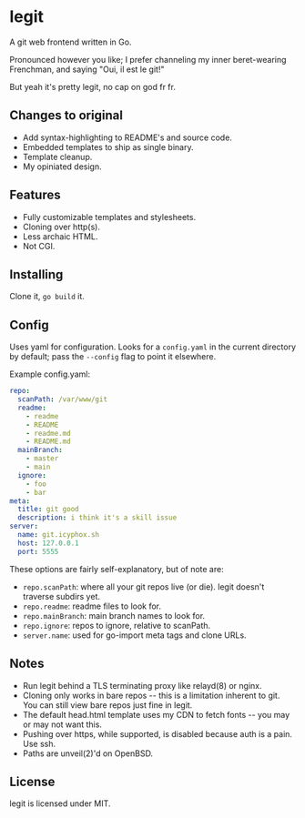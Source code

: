 # legit

A git web frontend written in Go.

Pronounced however you like; I prefer channeling my inner beret-wearing
Frenchman, and saying "Oui, il est le git!"

But yeah it's pretty legit, no cap on god fr fr.

## Changes to original

- Add syntax-highlighting to README's and source code.
- Embedded templates to ship as single binary.
- Template cleanup.
- My opiniated design.

## Features

- Fully customizable templates and stylesheets.
- Cloning over http(s).
- Less archaic HTML.
- Not CGI.

## Installing

Clone it, `go build` it.

## Config

Uses yaml for configuration. Looks for a `config.yaml` in the current
directory by default; pass the `--config` flag to point it elsewhere.

Example config.yaml:

```yaml
repo:
  scanPath: /var/www/git
  readme:
    - readme
    - README
    - readme.md
    - README.md
  mainBranch:
    - master
    - main
  ignore:
    - foo
    - bar
meta:
  title: git good
  description: i think it's a skill issue
server:
  name: git.icyphox.sh
  host: 127.0.0.1
  port: 5555
```

These options are fairly self-explanatory, but of note are:

- `repo.scanPath`: where all your git repos live (or die). legit doesn't traverse
  subdirs yet.
- `repo.readme`: readme files to look for.
- `repo.mainBranch`: main branch names to look for.
- `repo.ignore`: repos to ignore, relative to scanPath.
- `server.name`: used for go-import meta tags and clone URLs.

## Notes

- Run legit behind a TLS terminating proxy like relayd(8) or nginx.
- Cloning only works in bare repos -- this is a limitation inherent to git. You
  can still view bare repos just fine in legit.
- The default head.html template uses my CDN to fetch fonts -- you may or may
  not want this.
- Pushing over https, while supported, is disabled because auth is a
  pain. Use ssh.
- Paths are unveil(2)'d on OpenBSD.

## License

legit is licensed under MIT.
